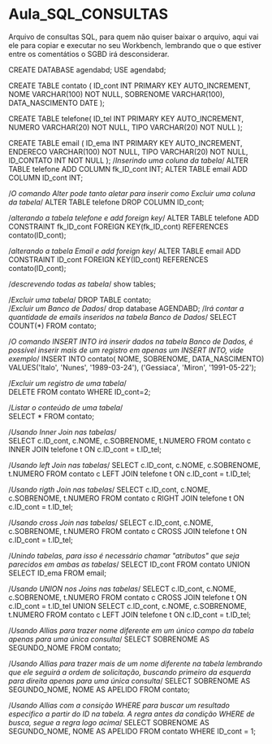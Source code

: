 # Aula_SQL_CONSULTAS
Arquivo de consultas SQL, para quem não quiser baixar o arquivo, aqui vai ele para copiar e executar no seu Workbench,
lembrando que o que estiver entre os comentátios o SGBD irá desconsiderar. 

CREATE DATABASE agendabd;
USE agendabd;

CREATE TABLE contato (
  ID_cont INT PRIMARY KEY AUTO_INCREMENT,
  NOME            VARCHAR(100) NOT NULL,
  SOBRENOME         VARCHAR(100),
  DATA_NASCIMENTO DATE
 );

CREATE TABLE telefone(
  ID_tel INT PRIMARY KEY AUTO_INCREMENT,
  NUMERO VARCHAR(20) NOT NULL,
  TIPO   VARCHAR(20) NOT NULL
  );

CREATE TABLE email (
  ID_ema INT PRIMARY KEY AUTO_INCREMENT,
  ENDERECO VARCHAR(100) NOT NULL,
  TIPO     VARCHAR(20)  NOT NULL,
  ID_CONTATO INT NOT NULL
);
/*Inserindo uma coluna da tabela*/
ALTER TABLE telefone ADD COLUMN fk_ID_cont INT;
ALTER TABLE email ADD COLUMN ID_cont INT;

/*O comando Alter pode tanto aletar para inserir como Excluir uma coluna da tabela*/
ALTER TABLE telefone DROP COLUMN ID_cont;

/*alterando a tabela telefone e add foreign key*/
ALTER TABLE telefone ADD CONSTRAINT  fk_ID_cont
FOREIGN KEY(fk_ID_cont) REFERENCES contato(ID_cont);

/*alterando a tabela Email e add foreign key*/
ALTER TABLE email ADD CONSTRAINT  ID_cont
FOREIGN KEY(ID_cont) REFERENCES contato(ID_cont);

/*descrevendo todas as tabela*/
show tables;

/*Excluir uma  tabela*/
DROP TABLE contato;  
/*Excluir um Banco de Dados*/
drop database AGENDABD;
/*Irá contar a quantidade de emails inseridos na tabela Banco de Dados*/
SELECT COUNT(*) FROM contato;

/*O comando INSERT INTO irá inserir dados na tabela Banco de Dados, é possível inserir 
mais de um registro em apenas um INSERT INTO, vide exemplo*/
INSERT INTO contato( NOME, SOBRENOME, DATA_NASCIMENTO) 
VALUES('Italo', 'Nunes', '1989-03-24'),
      ('Gessiaca', 'Miron', '1991-05-22');
      
  /*Excluir um registro de uma tabela*/  
DELETE FROM contato WHERE ID_cont=2;
  
  /*Listar o conteúdo de uma tabela*/    
  SELECT * FROM contato;
  
   /*Usando Inner Join nas tabelas*/   
SELECT c.ID_cont, c.NOME, c.SOBRENOME, t.NUMERO 
FROM contato c
INNER JOIN telefone t ON c.ID_cont = t.ID_tel;

/*Usando left Join nas tabelas*/
SELECT c.ID_cont, c.NOME, c.SOBRENOME, t.NUMERO 
FROM contato c
LEFT JOIN telefone t ON c.ID_cont = t.ID_tel;

/*Usando rigth Join nas tabelas*/
SELECT c.ID_cont, c.NOME, c.SOBRENOME, t.NUMERO 
FROM contato c
RIGHT JOIN telefone t ON c.ID_cont = t.ID_tel;

/*Usando cross Join nas tabelas*/
SELECT c.ID_cont, c.NOME, c.SOBRENOME, t.NUMERO 
FROM contato c
CROSS JOIN telefone t ON c.ID_cont = t.ID_tel;

/*Unindo tabelas, para isso é necessário chamar "atributos" que seja
parecidos em ambas as tabelas*/
SELECT ID_cont FROM contato
UNION
SELECT ID_ema FROM email;

/*Usando UNION nos Joins nas tabelas*/
SELECT c.ID_cont, c.NOME, c.SOBRENOME, t.NUMERO 
FROM contato c
CROSS JOIN telefone t ON c.ID_cont = t.ID_tel
UNION
SELECT c.ID_cont, c.NOME, c.SOBRENOME, t.NUMERO 
FROM contato c
LEFT JOIN telefone t ON c.ID_cont = t.ID_tel;

/*Usando Allias para trazer nome diferente em um único campo da tabela apenas para uma única consulta*/
SELECT SOBRENOME AS SEGUNDO_NOME
FROM contato;

  /*Usando Allias para trazer mais de um nome diferente na tabela 
  lembrando que ele seguirá a ordem de solicitação, buscando primeiro da 
  esquerda para direita apenas para uma única consulta*/
SELECT SOBRENOME AS SEGUNDO_NOME, NOME AS APELIDO
FROM contato; 

/*Usando Allias com a consição WHERE para buscar um resultado especifico a partir do ID na tabela.
A regra antes da condição WHERE de busca, segue a regra logo acima*/
SELECT SOBRENOME AS SEGUNDO_NOME, NOME AS APELIDO
FROM contato WHERE ID_cont = 1;
  
  

